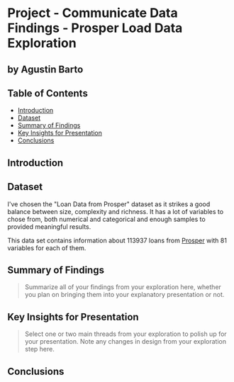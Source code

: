 # Project - Communicate Data Findings - Prosper Load Data Exploration
## by Agustin Barto

## Table of Contents

* [Introduction](#introduction)
* [Dataset](#dataset)
* [Summary of Findings](#problems)
* [Key Insights for Presentation](#key-insights)
* [Conclusions](#conclusions)

## Introduction<a class="anchor" id="introduction"></a>

## Dataset<a class="anchor" id="dataset"></a>

I've chosen the "Loan Data from Prosper" dataset as it strikes a good balance between size, complexity and richness. It has a lot of variables to chose from, both numerical and categorical and enough samples to provided meaningful results.

This data set contains information about 113937 loans from [Prosper](https://www.prosper.com/) with 81 variables for each of them.

## Summary of Findings<a class="anchor" id="findings"></a>

> Summarize all of your findings from your exploration here, whether you plan on bringing them into your explanatory presentation or not.

## Key Insights for Presentation<a class="anchor" id="key-insights"></a>

> Select one or two main threads from your exploration to polish up for your presentation. Note any changes in design from your exploration step here.

## Conclusions<a class="anchor" id="presentation"></a>
